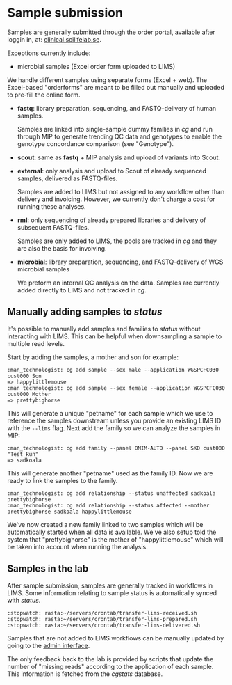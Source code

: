# Sample submission

Samples are generally submitted through the order portal, available after loggin in, at: [clinical.scilifelab.se][portal].

Exceptions currently include:

- microbial samples (Excel order form uploaded to LIMS)

We handle different samples using separate forms (Excel + web). The Excel-based "orderforms" are meant to be filled out manually and uploaded to pre-fill the online form.

- **fastq**: library preparation, sequencing, and FASTQ-delivery of human samples.

    Samples are linked into single-sample dummy families in _cg_ and run through MIP to generate trending QC data and genotypes to enable the genotype concordance comparison (see "Genotype").

- **scout**: same as **fastq** + MIP analysis and upload of variants into Scout.

- **external**: only analysis and upload to Scout of already sequenced samples, delivered as FASTQ-files.

    Samples are added to LIMS but not assigned to any workflow other than delivery and invoicing. However, we currently don't charge a cost for running these analyses.

- **rml**: only sequencing of already prepared libraries and delivery of subsequent FASTQ-files.

    Samples are only added to LIMS, the pools are tracked in _cg_ and they are also the basis for invoiving.

- **microbial**: library preparation, sequencing, and FASTQ-delivery of WGS microbial samples

    We preform an internal QC analysis on the data. Samples are currently added directly to LIMS and not tracked in _cg_.

## Manually adding samples to _status_

It's possible to manually add samples and families to _status_ without interacting with LIMS. This can be helpful when downsampling a sample to multiple read levels.

Start by adding the samples, a mother and son for example:

    :man_technologist: cg add sample --sex male --application WGSPCFC030 cust000 Son
    => happylittlemouse
    :man_technologist: cg add sample --sex female --application WGSPCFC030 cust000 Mother
    => prettybighorse

This will generate a unique "petname" for each sample which we use to reference the samples downstream unless you provide an existing LIMS ID with the `--lims` flag. Next add the family so we can analyze the samples in MIP:

    :man_technologist: cg add family --panel OMIM-AUTO --panel SKD cust000 "Test Run"
    => sadkoala

This will generate another "petname" used as the family ID. Now we are ready to link the samples to the family.

    :man_technologist: cg add relationship --status unaffected sadkoala prettybighorse
    :man_technologist: cg add relationship --status affected --mother prettybighorse sadkoala happylittlemouse

We've now created a new family linked to two samples which will be automatically started when all data is available. We've also setup told the system that "prettybighorse" is the mother of "happylittlemouse" which will be taken into account when running the analysis.

## Samples in the lab

After sample submission, samples are generally tracked in workflows in LIMS. Some information relating to sample status is automatically synced with _status_.

    :stopwatch: rasta:~/servers/crontab/transfer-lims-received.sh
    :stopwatch: rasta:~/servers/crontab/transfer-lims-prepared.sh
    :stopwatch: rasta:~/servers/crontab/transfer-lims-delivered.sh

Samples that are not added to LIMS workflows can be manually updated by going to the [admin interface][clinical-api].

The only feedback back to the lab is provided by scripts that update the number of "missing reads" according to the application of each sample. This information is fetched from the _cgstats_ database.

[portal]: https://clinical.scilifelab.se/
[clinical-api]: https://clinical-api.scilifelab.se/admin/
